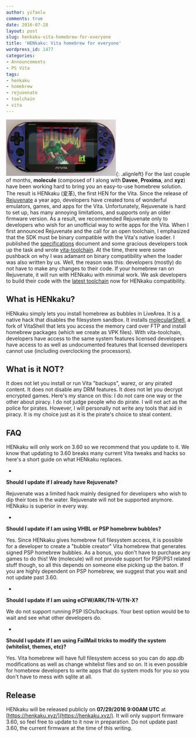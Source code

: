 ```yaml
---
author: yifanlu
comments: true
date: 2016-07-28
layout: post
slug: henkaku-vita-homebrew-for-everyone
title: 'HENkaku: Vita homebrew for everyone'
wordpress_id: 1477
categories:
- Announcements
- PS Vita
tags:
- henkaku
- homebrew
- rejuvenate
- toolchain
- vita
---
```


![Photo credits to Davee](/images/2016/07/vita-henkaku-300x154.png){: .alignleft} For the last couple of months, **molecule** (composed of I along with **Davee**, **Proxima**, and **xyz**) have been working hard to bring you an easy-to-use homebrew solution. The result is HENkaku (変革), the first HEN for the Vita. Since the release of [Rejuvenate](/2015/06/14/rejuvenate-native-homebrew-for-psvita/) a year ago, developers have created tons of wonderful emulators, games, and apps for the Vita. Unfortunately, Rejuvenate is hard to set up, has many annoying limitations, and supports only an older firmware version. As a result, we recommended Rejuvenate only to developers who wish for an unofficial way to write apps for the Vita. When I first announced Rejuvenate and the call for an open toolchain, I emphasized that the SDK must be binary compatible with the Vita's native loader. I published the [specifications](https://github.com/vitasdk/vita-toolchain/blob/master/doc/specifications.pdf) document and some gracious developers took up the task and wrote [vita-toolchain](https://github.com/vitasdk/vita-toolchain). At the time, there were some pushback on why I was adamant on binary compatibility when the loader was also written by us. Well, the reason was this: developers (mostly) do not have to make any changes to their code. If your homebrew ran on Rejuvenate, it will run with HENkaku with minimal work. We ask developers to build their code with the [latest toolchain](https://goo.gl/QpX5zM) now for HENkaku compatibility.



## What is HENkaku?



HENkaku simply lets you install homebrew as bubbles in LiveArea. It is a native hack that disables the filesystem sandbox. It installs [molecularShell](https://github.com/henkaku/VitaShell), a fork of VitaShell that lets you access the memory card over FTP and install homebrew packages (which we create as VPK files). With vita-toolchain, developers have access to the same system features licensed developers have access to as well as undocumented features that licensed developers cannot use (including overclocking the processors).



## What is it NOT?



It does not let you install or run Vita "backups", warez, or any pirated content. It does not disable any DRM features. It does not let you decrypt encrypted games. Here's my stance on this: I do not care one way or the other about piracy. I do not judge people who do pirate. I will not act as the police for pirates. However, I will personally not write any tools that aid in piracy. It is my choice just as it is the pirate's choice to steal content.



## FAQ



HENkaku will only work on 3.60 so we recommend that you update to it. We know that updating to 3.60 breaks many current Vita tweaks and hacks so here's a short guide on what HENkaku replaces.





  * 
**Should I update if I already have Rejuvenate?**  

Rejuvenate was a limited hack mainly designed for developers who wish to dip their toes in the water. Rejuvenate will not be supported anymore. HENkaku is superior in every way.



  * 
**Should I update if I am using VHBL or PSP homebrew bubbles?**  

Yes. Since HENkaku gives homebrew full filesystem access, it is possible for a developer to create a "bubble creator" Vita homebrew that generates signed PSP homebrew bubbles. As a bonus, you don't have to purchase any games to do this! We (molecule) will not provide support for PSP/PS1 related stuff though, so all this depends on someone else picking up the baton. If you are highly dependent on PSP homebrew, we suggest that you wait and not update past 3.60.



  * 
**Should I update if I am using eCFW/ARK/TN-V/TN-X?**  

We do not support running PSP ISOs/backups. Your best option would be to wait and see what other developers do.



  * 
**Should I update if I am using FailMail tricks to modify the system (whitelist, themes, etc)?**  

Yes. Vita homebrew will have full filesystem access so you can do app.db modifications as well as change whitelist files and so on. It is even possible for homebrew developers to write apps that do system mods for you so you don't have to mess with sqlite at all.






## Release



HENkaku will be released publicly on **07/29/2016 9:00AM UTC** at [https://henkaku.xyz/](https://henkaku.xyz/). It will only support firmware 3.60, so feel free to update to it now in preparation. Do not update past 3.60, the current firmware at the time of this writing.
